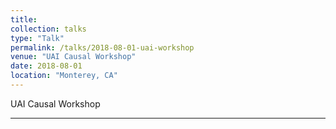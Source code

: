 ```yaml
---
title:
collection: talks
type: "Talk"
permalink: /talks/2018-08-01-uai-workshop
venue: "UAI Causal Workshop"
date: 2018-08-01
location: "Monterey, CA"
---
```


UAI Causal Workshop

---
